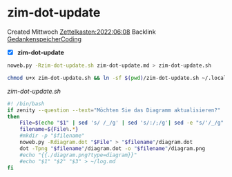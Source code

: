 # zim-dot-update
Created Mittwoch [Zettelkasten:2022:06:08]()
Backlink [GedankenspeicherCoding](../GedankenspeicherCoding.md)

- [X] **zim-dot-update**

```bash
noweb.py -Rzim-dot-update.sh zim-dot-update.md > zim-dot-update.sh
```

```bash
chmod u+x zim-dot-update.sh && ln -sf $(pwd)/zim-dot-update.sh ~/.local/bin/zim-dot-update.sh && echo 'fertig'
```


*zim-dot-update.sh*
```bash
#! /bin/bash
if zenity --question --text="Möchten Sie das Diagramm aktualisieren?"
then
    File=$(echo "$1" | sed 's/ /_/g' | sed 's/:/;/g'| sed -e "s/'/_/g" | sed 's/\"//g')
    filename=${File%.*}
    #mkdir -p "$filename"
    noweb.py -Rdiagram.dot "$File" > "$filename"/diagram.dot
    dot -Tpng "$filename"/diagram.dot -o "$filename"/diagram.png
    #echo "{{./diagram.png?type=diagram}}"
    #echo "$1" "$2" "$3" > ~/log.md
fi
```

